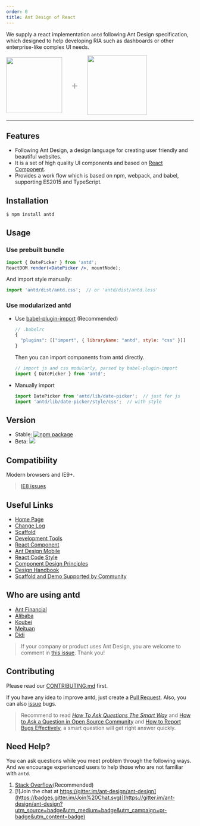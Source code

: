 ```yaml
---
order: 0
title: Ant Design of React
---
```


We supply a react implementation `antd` following Ant Design specification, which designed to help developing RIA such as dashboards or other enterprise-like complex UI needs.

<div class="pic-plus">
  <img width="150" src="https://t.alipayobjects.com/images/rmsweb/T11aVgXc4eXXXXXXXX.svg">
  <span>+</span>
  <img width="160" src="https://t.alipayobjects.com/images/rmsweb/T16xRhXkxbXXXXXXXX.svg">
</div>

<style>
.pic-plus > * {
  display: inline-block!important;
  vertical-align: middle;
}
.pic-plus span {
  font-size: 30px;
  color: #aaa;
  margin: 0 20px;
}
</style>

---

## Features

- Following Ant Design, a design language for creating user friendly and beautiful websites.
- It is a set of high quality UI components and based on [React Component](http://react-component.github.io/badgeboard/).
- Provides a work flow which is based on npm, webpack, and babel, supporting ES2015 and TypeScript.

## Installation

```bash
$ npm install antd
```

## Usage

### Use prebuilt bundle

```jsx
import { DatePicker } from 'antd';
ReactDOM.render(<DatePicker />, mountNode);
```

And import style manually:

```jsx
import 'antd/dist/antd.css';  // or 'antd/dist/antd.less'
```

### Use modularized antd

- Use [babel-plugin-import](https://github.com/ant-design/babel-plugin-import) (Recommended)

   ```js
   // .babelrc
   {
     "plugins": [["import", { libraryName: "antd", style: "css" }]]
   }
   ```

   Then you can import components from antd directly.

   ```jsx
   // import js and css modularly, parsed by babel-plugin-import
   import { DatePicker } from 'antd';
   ```

- Manually import

   ```jsx
   import DatePicker from 'antd/lib/date-picker';  // just for js
   import 'antd/lib/date-picker/style/css';  // with style
   ```

## Version

- Stable: [![npm package](https://img.shields.io/npm/v/antd.svg?style=flat-square)](https://www.npmjs.org/package/antd)
- Beta: [![](https://cnpmjs.org/badge/v/antd.svg?&tag=beta&subject=npm)](https://www.npmjs.org/package/antd)

## Compatibility

Modern browsers and IE9+.

> [IE8 issues](https://github.com/xcatliu/react-ie8)

## Useful Links

- [Home Page](http://ant.design/)
- [Change Log](/changelog)
- [Scaffold](https://github.com/ant-design/antd-init/)
- [Development Tools](http://ant-tool.github.io/)
- [React Component](http://react-component.github.io/)
- [Ant Design Mobile](http://mobile.ant.design)
- [React Code Style](https://github.com/react-component/react-component.github.io/blob/master/docs/zh-cn/component-code-style.md)
- [Component Design Principles](https://github.com/react-component/react-component.github.io/blob/master/docs/zh-cn/component-design.md)
- [Design Handbook](https://os.alipayobjects.com/rmsportal/HTXUgPGkyyxEivE.png)
- [Scaffold and Demo Supported by Community](https://github.com/ant-design/ant-design/issues/129)

## Who are using antd

- [Ant Financial](http://www.antgroup.com/index.htm?locale=en_US)
- [Alibaba](http://www.alibaba.com/)
- [Koubei](http://www.koubei.com/)
- [Meituan](http://www.meituan.com)
- [Didi](http://www.xiaojukeji.com/)

> If your company or product uses Ant Design, you are welcome to comment in [this issue]((https://github.com/ant-design/ant-design/issues/477)). Thank you!

## Contributing

Please read our [CONTRIBUTING.md](https://github.com/ant-design/ant-design/blob/master/.github/CONTRIBUTING.md) first.

If you have any idea to improve antd, just create a [Pull Request](https://github.com/ant-design/ant-design/pulls). Also, you can also [issue](https://github.com/ant-design/ant-design/issues/new) bugs.

> Recommend to read [*How To Ask Questions The Smart Way*](http://www.catb.org/~esr/faqs/smart-questions.html) and [How to Ask a Question in Open Source Community](https://github.com/seajs/seajs/issues/545) and [How to Report Bugs Effectively](http://www.chiark.greenend.org.uk/~sgtatham/bugs.html), a smart question will get right answer quickly.

## Need Help?

You can ask questions while you meet problem through the following ways.
And we encourage experienced users to help those who are not familiar with `antd`.

1. [Stack Overflow](http://stackoverflow.com/)(Recommended)
2. [![Join the chat at https://gitter.im/ant-design/ant-design](https://badges.gitter.im/Join%20Chat.svg)](https://gitter.im/ant-design/ant-design?utm_source=badge&utm_medium=badge&utm_campaign=pr-badge&utm_content=badge)

